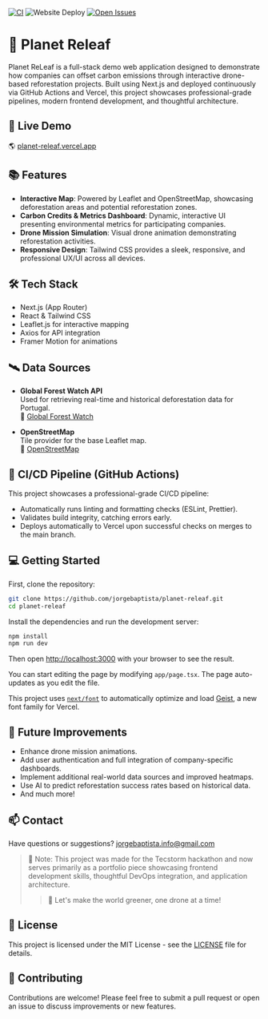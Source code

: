 [![CI](https://github.com/jorgebaptista/planet-releaf/actions/workflows/main.yml/badge.svg)](https://github.com/jorgebaptista/planet-releaf/actions/workflows/main.yml)
![Website Deploy](https://deploy-badge.vercel.app/api/?url=https://planet-releaf.vercel.app/&style=for-the-badge&logo=vercel&name=Planet%20ReLeaf)
[![Open Issues](https://img.shields.io/github/issues/jorgebaptista/planet-releaf?style=for-the-badge)](https://github.com/jorgebaptista/planet-releaf/issues)

# 🌱 Planet Releaf

Planet ReLeaf is a full-stack demo web application designed to demonstrate how companies can offset carbon emissions through interactive drone-based reforestation projects. Built using Next.js and deployed continuously via GitHub Actions and Vercel, this project showcases professional-grade pipelines, modern frontend development, and thoughtful architecture.

## 🚀 Live Demo

🌎 [planet-releaf.vercel.app](https://planet-releaf.vercel.app)

## 📚 Features

- **Interactive Map**: Powered by Leaflet and OpenStreetMap, showcasing deforestation areas and potential reforestation zones.
- **Carbon Credits & Metrics Dashboard**: Dynamic, interactive UI presenting environmental metrics for participating companies.
- **Drone Mission Simulation**: Visual drone animation demonstrating reforestation activities.
- **Responsive Design**: Tailwind CSS provides a sleek, responsive, and professional UX/UI across all devices.

## 🛠️ Tech Stack

- Next.js (App Router)
- React & Tailwind CSS
- Leaflet.js for interactive mapping
- Axios for API integration
- Framer Motion for animations

## 🛰️ Data Sources

- **Global Forest Watch API**  
  Used for retrieving real-time and historical deforestation data for Portugal.  
  📎 [Global Forest Watch](https://data-api.globalforestwatch.org)

- **OpenStreetMap**  
  Tile provider for the base Leaflet map.  
  📎 [OpenStreetMap](https://www.openstreetmap.org)

## 🚦 CI/CD Pipeline (GitHub Actions)

This project showcases a professional-grade CI/CD pipeline:

- Automatically runs linting and formatting checks (ESLint, Prettier).
- Validates build integrity, catching errors early.
- Deploys automatically to Vercel upon successful checks on merges to the main branch.

## 💻 Getting Started

First, clone the repository:

```bash
git clone https://github.com/jorgebaptista/planet-releaf.git
cd planet-releaf
```

Install the dependencies and run the development server:

```bash
npm install
npm run dev
```

Then open [http://localhost:3000](http://localhost:3000) with your browser to see the result.

You can start editing the page by modifying `app/page.tsx`. The page auto-updates as you edit the file.

This project uses [`next/font`](https://nextjs.org/docs/app/building-your-application/optimizing/fonts) to automatically optimize and load [Geist](https://vercel.com/font), a new font family for Vercel.

## 📝 Future Improvements

- Enhance drone mission animations.
- Add user authentication and full integration of company-specific dashboards.
- Implement additional real-world data sources and improved heatmaps.
- Use AI to predict reforestation success rates based on historical data.
- And much more!

## 📫 Contact

Have questions or suggestions? [jorgebaptista.info@gmail.com](mailto:jorgebaptista.info@gmail.com)

> 🚧 Note: This project was made for the Tecstorm hackathon and now serves primarily as a portfolio piece showcasing frontend development skills, thoughtful DevOps integration, and application architecture.
>> 🌱 Let's make the world greener, one drone at a time!

## 📄 License

This project is licensed under the MIT License - see the [LICENSE](LICENSE) file for details.

## 🤝 Contributing

Contributions are welcome! Please feel free to submit a pull request or open an issue to discuss improvements or new features.

